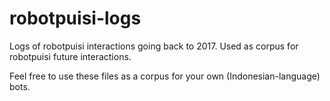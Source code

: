 # robotpuisi-logs
Logs of robotpuisi interactions going back to 2017. Used as corpus for robotpuisi future interactions.

Feel free to use these files as a corpus for your own (Indonesian-language) bots.
